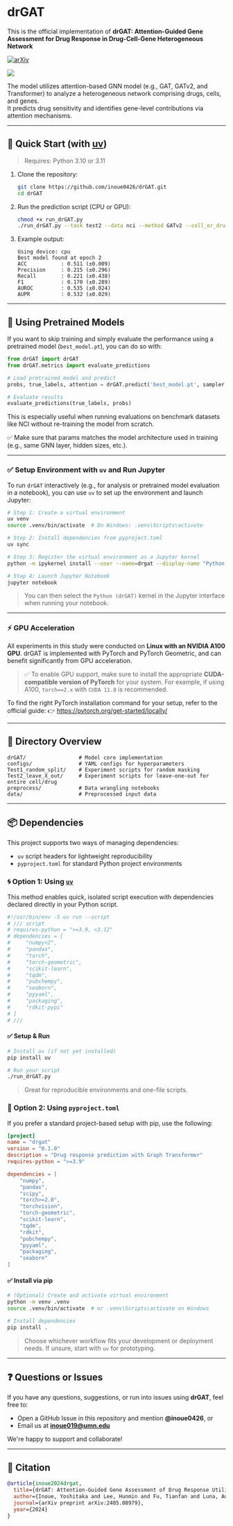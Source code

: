 # drGAT

This is the official implementation of **drGAT: Attention-Guided Gene Assessment for Drug Response in Drug-Cell-Gene Heterogeneous Network**

[![arXiv](https://img.shields.io/badge/arXiv-2405.08979-b31b1b.svg)](https://arxiv.org/abs/2405.08979)

![](Figs/Fig1.png)

The model utilizes attention-based GNN model (e.g., GAT, GATv2, and Transformer) to analyze a heterogeneous network comprising drugs, cells, and genes.\
It predicts drug sensitivity and identifies gene-level contributions via attention mechanisms.

---

## 🚀 Quick Start (with [uv](https://github.com/astral-sh/uv))

> Requires: Python 3.10 or 3.11

1. Clone the repository:

   ```bash
   git clone https://github.com/inoue0426/drGAT.git
   cd drGAT
   ```

2. Run the prediction script (CPU or GPU):

   ```bash
   chmod +x run_drGAT.py
   ./run_drGAT.py --task test2 --data nci --method GATv2 --cell_or_drug cell
   ```

3. Example output:

   ```
   Using device: cpu
   Best model found at epoch 2
   ACC           : 0.511 (±0.009)
   Precision     : 0.215 (±0.296)
   Recall        : 0.221 (±0.438)
   F1            : 0.170 (±0.289)
   AUROC         : 0.535 (±0.024)
   AUPR          : 0.532 (±0.029)
   ```

---

## 🧠 Using Pretrained Models

If you want to skip training and simply evaluate the performance using a pretrained model (`best_model.pt`), you can do so with:

```python
from drGAT import drGAT
from drGAT.metrics import evaluate_predictions

# Load pretrained model and predict
probs, true_labels, attention = drGAT.predict('best_model.pt', sampler, params)

# Evaluate results
evaluate_predictions(true_labels, probs)
```

This is especially useful when running evaluations on benchmark datasets like NCI without re-training the model from scratch.

✅ Make sure that params matches the model architecture used in training (e.g., same GNN layer, hidden sizes, etc.).

---


### ✅ Setup Environment with `uv` and Run Jupyter

To run `drGAT` interactively (e.g., for analysis or pretrained model evaluation in a notebook), you can use `uv` to set up the environment and launch Jupyter:

```bash
# Step 1: Create a virtual environment
uv venv
source .venv/bin/activate  # On Windows: .venv\Scripts\activate

# Step 2: Install dependencies from pyproject.toml
uv sync

# Step 3: Register the virtual environment as a Jupyter kernel
python -m ipykernel install --user --name=drgat --display-name "Python (drGAT)"

# Step 4: Launch Jupyter Notebook
jupyter notebook
```

> You can then select the `Python (drGAT)` kernel in the Jupyter interface when running your notebook.

---


### ⚡️ GPU Acceleration

All experiments in this study were conducted on **Linux with an NVIDIA A100 GPU**.
drGAT is implemented with PyTorch and PyTorch Geometric, and can benefit significantly from GPU acceleration.

> ✅ To enable GPU support, make sure to install the appropriate **CUDA-compatible version of PyTorch** for your system.
> For example, if using A100, `torch==2.x` with `CUDA 11.8` is recommended.

To find the right PyTorch installation command for your setup, refer to the official guide:
👉 https://pytorch.org/get-started/locally/

---

## 📁 Directory Overview

```
drGAT/                 # Model core implementation
configs/               # YAML configs for hyperparameters
Test1_random_split/    # Experiment scripts for random masking
Test2_leave_X_out/     # Experiment scripts for leave-one-out for entire cell/drug
preprocess/            # Data wrangling notebooks
data/                  # Preprocessed input data
```

---

## 📦 Dependencies

This project supports two ways of managing dependencies:

- `uv` script headers for lightweight reproducibility
- `pyproject.toml` for standard Python project environments

### 🌀 Option 1: Using [`uv`](https://github.com/astral-sh/uv)

This method enables quick, isolated script execution with dependencies declared directly in your Python script.

```python
#!/usr/bin/env -S uv run --script
# /// script
# requires-python = ">=3.9, <3.12"
# dependencies = [
#     "numpy<2",
#     "pandas",
#     "torch",
#     "torch-geometric",
#     "scikit-learn",
#     "tqdm",
#     "pubchempy",
#     "seaborn",
#     "pyyaml",
#     "packaging",
#     "rdkit-pypi"
# ]
# ///
```

#### ✅ Setup & Run

```bash
# Install uv (if not yet installed)
pip install uv

# Run your script
./run_drGAT.py
```

> Great for reproducible environments and one-file scripts.

### 🧰 Option 2: Using `pyproject.toml`

If you prefer a standard project-based setup with pip, use the following:

```toml
[project]
name = "drgat"
version = "0.1.0"
description = "Drug response prediction with Graph Transformer"
requires-python = ">=3.9"

dependencies = [
    "numpy",
    "pandas",
    "scipy",
    "torch>=2.0",
    "torchvision",
    "torch-geometric",
    "scikit-learn",
    "tqdm",
    "rdkit",
    "pubchempy",
    "pyyaml",
    "packaging",
    "seaborn"
]
```

#### ✅ Install via pip

```bash
# (Optional) Create and activate virtual environment
python -m venv .venv
source .venv/bin/activate  # or .venv\Scripts\activate on Windows

# Install dependencies
pip install .
```

> Choose whichever workflow fits your development or deployment needs. If unsure, start with `uv` for prototyping.

---

## ❓ Questions or Issues

If you have any questions, suggestions, or run into issues using **drGAT**,
feel free to:

- Open a GitHub Issue in this repository and mention **@inoue0426**, or
- Email us at **inoue019@umn.edu**

We're happy to support and collaborate!

---

## 📖 Citation

```bibtex
@article{inoue2024drgat,
  title={drGAT: Attention-Guided Gene Assessment of Drug Response Utilizing a Drug-Cell-Gene Heterogeneous Network},
  author={Inoue, Yoshitaka and Lee, Hunmin and Fu, Tianfan and Luna, Augustin},
  journal={arXiv preprint arXiv:2405.08979},
  year={2024}
}
```
